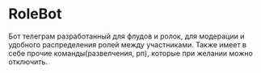 # RoleBot
Бот телеграм разработанный для флудов и ролок, для модерации и удобного распределения ролей между участниками. Также имеет в себе прочие команды(развелчения, рп), которые при желании можно отключить.
